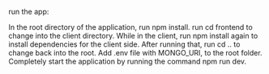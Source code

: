 run the app:

In the root directory of the application, run npm install.
run cd frontend to change into the client directory.
While in the client, run npm install again to install dependencies for the client side.
After running that, run cd .. to change back into the root.
Add .env file with MONGO_URI, to the root folder.
Completely start the application by running the command npm run dev.
